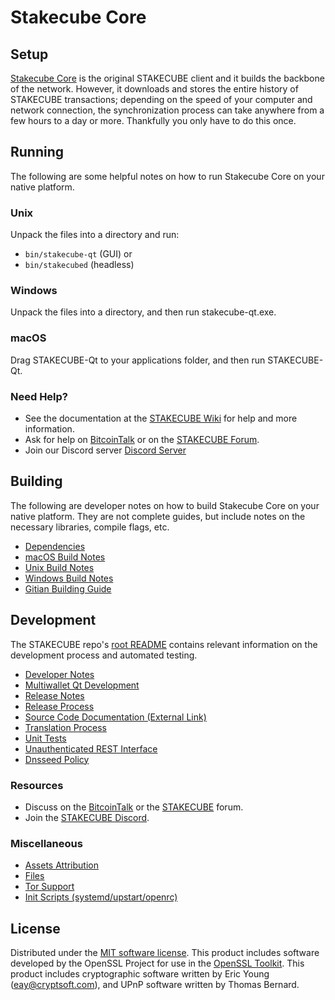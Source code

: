 Stakecube Core
=============

Setup
---------------------
[Stakecube Core](http://stakecube.net/wallet) is the original STAKECUBE client and it builds the backbone of the network. However, it downloads and stores the entire history of STAKECUBE transactions; depending on the speed of your computer and network connection, the synchronization process can take anywhere from a few hours to a day or more. Thankfully you only have to do this once.

Running
---------------------
The following are some helpful notes on how to run Stakecube Core on your native platform.

### Unix

Unpack the files into a directory and run:

- `bin/stakecube-qt` (GUI) or
- `bin/stakecubed` (headless)

### Windows

Unpack the files into a directory, and then run stakecube-qt.exe.

### macOS

Drag STAKECUBE-Qt to your applications folder, and then run STAKECUBE-Qt.

### Need Help?

* See the documentation at the [STAKECUBE Wiki](https://github.com/STAKECUBE-Project/STAKECUBE/wiki)
for help and more information.
* Ask for help on [BitcoinTalk](https://bitcointalk.org/index.php?topic=1262920.0) or on the [STAKECUBE Forum](http://forum.stakecube.net/).
* Join our Discord server [Discord Server](https://discord.stakecube.net)

Building
---------------------
The following are developer notes on how to build Stakecube Core on your native platform. They are not complete guides, but include notes on the necessary libraries, compile flags, etc.

- [Dependencies](dependencies.md)
- [macOS Build Notes](build-osx.md)
- [Unix Build Notes](build-unix.md)
- [Windows Build Notes](build-windows.md)
- [Gitian Building Guide](gitian-building.md)

Development
---------------------
The STAKECUBE repo's [root README](/README.md) contains relevant information on the development process and automated testing.

- [Developer Notes](developer-notes.md)
- [Multiwallet Qt Development](multiwallet-qt.md)
- [Release Notes](release-notes.md)
- [Release Process](release-process.md)
- [Source Code Documentation (External Link)](https://www.fuzzbawls.pw/stakecube/doxygen/)
- [Translation Process](translation_process.md)
- [Unit Tests](unit-tests.md)
- [Unauthenticated REST Interface](REST-interface.md)
- [Dnsseed Policy](dnsseed-policy.md)

### Resources
* Discuss on the [BitcoinTalk](https://bitcointalk.org/index.php?topic=1262920.0) or the [STAKECUBE](http://forum.stakecube.net/) forum.
* Join the [STAKECUBE Discord](https://discord.stakecube.net).

### Miscellaneous
- [Assets Attribution](assets-attribution.md)
- [Files](files.md)
- [Tor Support](tor.md)
- [Init Scripts (systemd/upstart/openrc)](init.md)

License
---------------------
Distributed under the [MIT software license](/COPYING).
This product includes software developed by the OpenSSL Project for use in the [OpenSSL Toolkit](https://www.openssl.org/). This product includes
cryptographic software written by Eric Young ([eay@cryptsoft.com](mailto:eay@cryptsoft.com)), and UPnP software written by Thomas Bernard.
